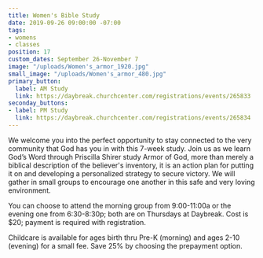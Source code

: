 ```yaml
---
title: Women's Bible Study
date: 2019-09-26 09:00:00 -07:00
tags:
- womens
- classes
position: 17
custom_dates: September 26-November 7
image: "/uploads/Women's_armor_1920.jpg"
small_image: "/uploads/Women's_armor_480.jpg"
primary_button:
  label: AM Study
  link: https://daybreak.churchcenter.com/registrations/events/265833
seconday_buttons:
- label: PM Study
  link: https://daybreak.churchcenter.com/registrations/events/265834
---
```


We welcome you into the perfect opportunity to stay connected to the very community that God has you in with this 7-week study. Join us as we learn God’s Word through Priscilla Shirer study Armor of God, more than merely a biblical description of the believer's inventory, it is an action plan for putting it on and developing a personalized strategy to secure victory. We will gather in small groups to encourage one another in this safe and very loving environment.

You can choose to attend the morning group from 9:00-11:00a or the evening one from 6:30-8:30p; both are on Thursdays at Daybreak. Cost is $20; payment is required with registration.

Childcare is available for ages birth thru Pre-K (morning) and ages 2-10 (evening) for a small fee. Save 25% by choosing the prepayment option.